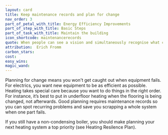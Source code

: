 ```yaml
---
layout: card
title: Keep maintenance records and plan for change
nav_order: 3
part_of_petal_with_title: Energy Efficiency Improvements
part_of_step_with_title: Basic Steps
part_of_task_with_title: Maintain the building
icon_shortcode: maintenancerecords
quote: When people can see a vision and simultaneously recognise what can be done step by step... they will begin to feel encouragement and enthusiasm.
attribution:  Erich Fromm 
carbon_stars: 
cost: 
easy_wins: 
magic_wand: 
---
```


<p>Planning for change means you won't get caught out when equipment fails.  For electrics, you want new equipment to be as efficient as possible.  Heating takes special care because you want to do things in the right order.  For instance, it’s best to put in underfloor heating when the flooring is being changed, not afterwards.  Good planning requires  maintenance records so you can spot recurring problems and save you scrapping a whole system when one part fails. </p><p>If you still have a non-condensing boiler, you should make planning your next heating system a top priority (see Heating Resilence Plan).</p> 

